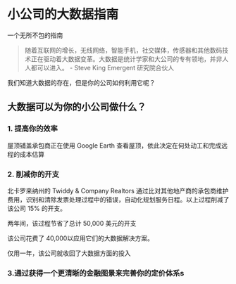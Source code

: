 # 小公司的大数据指南

一个无所不包的指南

> 随着互联网的增长，无线网络，智能手机，社交媒体，传感器和其他数码技术正在驱动着大数据变革。大数据是统计学家和大公司的专有领地，并非人人都可以进入。 - Steve King Emergent 研究院合伙人

我们知道大数据的存在，但是你的公司如何利用它呢？

## 大数据可以为你的小公司做什么？

### 1. 提高你的效率


屋顶铺盖承包商正在使用 Google Earth 查看屋顶，依此决定在何处动工和完成远程的成本估算

### 2. 削减你的开支

北卡罗来纳州的 Twiddy & Company Realtors 通过比对其他地产商的承包商维护费用，识别和清除发票处理过程中的错误，自动化规划服务日程。以上过程削减了该公司 15% 的开支。

两年间，该过程节省了总计 50,000 美元的开支

该公司花费了 40,000以应用它们的大数据解决方案。

仅用一年，该公司就收回了大数据方面的投入

### 3.通过获得一个更清晰的金融图景来完善你的定价体系s